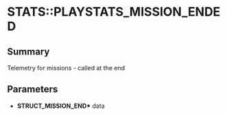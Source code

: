 # STATS::PLAYSTATS_MISSION_ENDED

## Summary
Telemetry for missions - called at the end

## Parameters
* **STRUCT_MISSION_END\*** data
